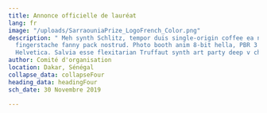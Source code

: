 ```yaml
---
title: Annonce officielle de lauréat
lang: fr
image: "/uploads/SarraouniaPrize_LogoFrench_Color.png"
description: " Meh synth Schlitz, tempor duis single-origin coffee ea next level ethnic
  fingerstache fanny pack nostrud. Photo booth anim 8-bit hella, PBR 3 wolf moon beard
  Helvetica. Salvia esse flexitarian Truffaut synth art party deep v chillwave."
author: Comité d'organisation
location: Dakar, Sénégal
collapse_data: collapseFour
heading_data: headingFour
sch_date: 30 Novembre 2019

---
```

